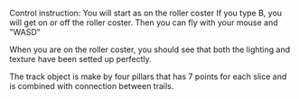Control instruction:
You will start as on the roller coster
If you type B, you will get on or off the roller coster.
Then you can fly with your mouse and "WASD"

When you are on the roller coster, you should see that both the lighting and texture have been setted up perfectly.

The track object is make by four pillars that has 7 points for each slice and is combined with connection between trails.
